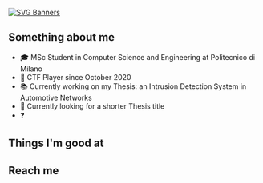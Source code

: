 [![SVG Banners](https://svg-banners.vercel.app/api?type=typeWriter&text1=Gregorio%20Galletti%20💻&width=800&height=200)](https://github.com/Akshay090/svg-banners)

## Something about me
- 🎓 MSc Student in Computer Science and Engineering at Politecnico di Milano
- 🚩 CTF Player since October 2020
- 📚 Currently working on my Thesis: an Intrusion Detection System in Automotive Networks
- 🔎 Currently looking for a shorter Thesis title
- ❓ 

## Things I'm good at

## Reach me
